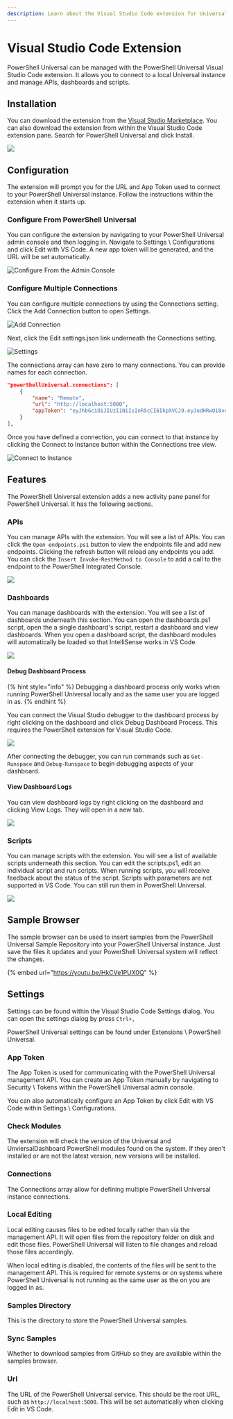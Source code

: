 ```yaml
---
description: Learn about the Visual Studio Code extension for Universal.
---
```


# Visual Studio Code Extension

PowerShell Universal can be managed with the PowerShell Universal Visual Studio Code extension. It allows you to connect to a local Universal instance and manage APIs, dashboards and scripts.&#x20;

## Installation

You can download the extension from the [Visual Studio Marketplace](https://marketplace.visualstudio.com/items?itemName=ironmansoftware.powershell-universal). You can also download the extension from within the Visual Studio Code extension pane. Search for PowerShell Universal and click Install. &#x20;

![](<.gitbook/assets/image (117).png>)

## Configuration

The extension will prompt you for the URL and App Token used to connect to your PowerShell Universal instance. Follow the instructions within the extension when it starts up.&#x20;

### Configure From PowerShell Universal

You can configure the extension by navigating to your PowerShell Universal admin console and then logging in. Navigate to Settings \ Configurations and click Edit with VS Code. A new app token will be generated, and the URL will be set automatically.&#x20;

![Configure From the Admin Console](<.gitbook/assets/image (287).png>)

### Configure Multiple Connections

You can configure multiple connections by using the Connections setting. Click the Add Connection button to open Settings.&#x20;

![Add Connection](<.gitbook/assets/image (296).png>)

Next, click the Edit settings.json link underneath the Connections setting.&#x20;

![Settings](<.gitbook/assets/image (305).png>)

The connections array can have zero to many connections. You can provide names for each connection.&#x20;

```json
"powerShellUniversal.connections": [
    {
        "name": "Remote",
        "url": "http://localhost:5000",
        "appToken": "eyJhbGciOiJIUzI1NiIsInR5cCI6IkpXVCJ9.eyJodHRwOi8vc2NoZW1hcy54bWxzb2FwLm9yZy93cy8yMDA1LzA1L2lkZW50aXR5L2NsYWltcy9uYW1lIjoiYWRtaW4iLCJodHRwOi8vc2NoZW1hcy54bWxzb2FwLm9yZy93cy8yMDA1LzA1L2lkZW50aXR5L2NsYWltcy9oYXNoIjoiOGNiMjAxYzAtZWQxMy00M2YyLThiMjItNmY1ODkxNjRhZWM2Iiwic3ViIjoiUG93ZXJTaGVsbFVuaXZlcnNhbCIsImh0dHA6Ly9zY2hlbWFzLm1pY3Jvc29mdC5jb20vd3MvMjAwOC8wNi9pZGVudGl0eS9jbGFpbXMvcm9sZSI6IkFkbWluaXN0cmF0b3IiLCJuYmYiOjE2NDQxODMxMzIsImV4cCI6MjEwMjA5OTUyMCwiaXNzIjoiSXJvbm1hblNvZnR3YXJlIiwiYXVkIjoiUG93ZXJTaGVsbFVuaXZlcnNhbCJ9.6Y9Bgwaw8GTpRrH3Qp7TCW-UGdPm85E9NClOCyGBVA8"
    }
],
```

Once you have defined a connection, you can connect to that instance by clicking the Connect to Instance button within the Connections tree view.

![Connect to Instance](<.gitbook/assets/image (307) (1).png>)

## Features

The PowerShell Universal extension adds a new activity pane panel for PowerShell Universal. It has the following sections.&#x20;

### APIs

You can manage APIs with the extension. You will see a list of APIs. You can click the `Open endpoints.ps1` button to view the endpoints file and add new endpoints. Clicking the refresh button will reload any endpoints you add. You can click the `Insert Invoke-RestMethod to Console` to add a call to the endpoint to the PowerShell Integrated Console.&#x20;

![](<.gitbook/assets/image (113).png>)

### Dashboards

You can manage dashboards with the extension. You will see a list of dashboards underneath this section. You can open the dashboards.ps1 script, open the a single dashboard's script, restart a dashboard and view dashboards. When you open a dashboard script, the dashboard modules will automatically be loaded so that IntelliSense works in VS Code.&#x20;

![](<.gitbook/assets/image (118).png>)

#### Debug Dashboard Process

{% hint style="info" %}
Debugging a dashboard process only works when running PowerShell Universal locally and as the same user you are logged in as.&#x20;
{% endhint %}

You can connect the Visual Studio debugger to the dashboard process by right clicking on the dashboard and click Debug Dashboard Process. This requires the PowerShell extension for Visual Studio Code.&#x20;

![](<.gitbook/assets/image (130).png>)

After connecting the debugger, you can run commands such as `Get-Runspace` and `Debug-Runspace` to begin debugging aspects of your dashboard.&#x20;

#### View Dashboard Logs

You can view dashboard logs by right clicking on the dashboard and clicking View Logs. They will open in a new tab.

![](<.gitbook/assets/image (121).png>)

### Scripts

You can manage scripts with the extension. You will see a list of available scripts underneath this section. You can edit the scripts.ps1, edit an individual script and run scripts. When running scripts, you will receive feedback about the status of the script. Scripts with parameters are not supported in VS Code. You can still run them in PowerShell Universal.&#x20;

![](<.gitbook/assets/image (115).png>)

## Sample Browser

The sample browser can be used to insert samples from the PowerShell Universal Sample Repository into your PowerShell Universal instance. Just save the files it updates and your PowerShell Universal system will reflect the changes.&#x20;

{% embed url="https://youtu.be/HkCVe1PUX0Q" %}

## Settings

Settings can be found within the Visual Studio Code Settings dialog. You can open the settings dialog by press `Ctrl+,`

PowerShell Universal settings can be found under Extensions \ PowerShell Universal.&#x20;

### App Token

The App Token is used for communicating with the PowerShell Universal management API. You can create an App Token manually by navigating to Security \ Tokens within the PowerShell Universal admin console.&#x20;

You can also automatically configure an App Token by click Edit with VS Code within Settings \ Configurations.&#x20;

### Check Modules

The extension will check the version of the Universal and UnviersalDashboard PowerShell modules found on the system. If they aren't installed or are not the latest version, new versions will be installed.&#x20;

### Connections

The Connections array allow for defining multiple PowerShell Universal instance connections.

### Local Editing

Local editing causes files to be edited locally rather than via the management API. It will open files from the repository folder on disk and edit those files. PowerShell Universal will listen to file changes and reload those files accordingly.&#x20;

When local editing is disabled, the contents of the files will be sent to the management API. This is required for remote systems or on systems where PowerShell Universal is not running as the same user as the on you are logged in as.&#x20;

### Samples Directory

This is the directory to store the PowerShell Universal samples.&#x20;

### Sync Samples

Whether to download samples from GitHub so they are available within the samples browser.&#x20;

### Url

The URL of the PowerShell Universal service. This should be the root URL, such as `http://localhost:5000`. This will be set automatically when clicking Edit in VS Code.&#x20;



